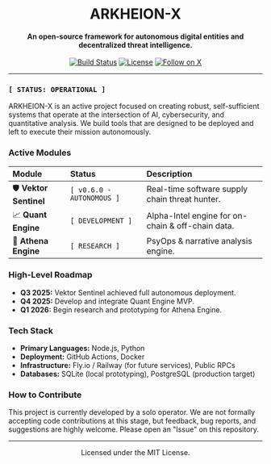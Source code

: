 <p align="center">
  </p>

<h1 align="center">ARKHEION-X</h1>

<p align="center">
  <strong>An open-source framework for autonomous digital entities and decentralized threat intelligence.</strong>
  <br/><br/>
  <a href="https://github.com/Yudis-bit/Arkheion-X/actions/workflows/sentinel_patrol.yml"><img src="https://img.shields.io/github/actions/workflow/status/Yudis-bit/Arkheion-X/sentinel_patrol.yml?style=for-the-badge&logo=githubactions&logoColor=white&label=Build" alt="Build Status"></a>
  <a href="https://github.com/Yudis-bit/Arkheion-X/blob/master/LICENSE"><img src="https://img.shields.io/github/license/Yudis-bit/Arkheion-X?style=for-the-badge&color=blue" alt="License"></a>
  <a href="https://twitter.com/ArkheionX"><img src="https://img.shields.io/twitter/follow/arkheionx?style=for-the-badge&logo=x" alt="Follow on X"></a>
</p>

---

### `[ STATUS: OPERATIONAL ]`

ARKHEION-X is an active project focused on creating robust, self-sufficient systems that operate at the intersection of AI, cybersecurity, and quantitative analysis. We build tools that are designed to be deployed and left to execute their mission autonomously.

### Active Modules

| Module | Status | Description |
| :--- | :--- | :--- |
| 🛡️ **Vektor Sentinel** | `[ v0.6.0 - AUTONOMOUS ]` | Real-time software supply chain threat hunter. |
| 📈 **Quant Engine** | `[ DEVELOPMENT ]` | Alpha-Intel engine for on-chain & off-chain data. |
| 🧠 **Athena Engine** | `[ RESEARCH ]` | PsyOps & narrative analysis engine. |


### High-Level Roadmap

* **Q3 2025:** Vektor Sentinel achieved full autonomous deployment.
* **Q4 2025:** Develop and integrate Quant Engine MVP.
* **Q1 2026:** Begin research and prototyping for Athena Engine.

### Tech Stack

- **Primary Languages:** Node.js, Python
- **Deployment:** GitHub Actions, Docker
- **Infrastructure:** Fly.io / Railway (for future services), Public RPCs
- **Databases:** SQLite (local prototyping), PostgreSQL (production target)

### How to Contribute

This project is currently developed by a solo operator. We are not formally accepting code contributions at this stage, but feedback, bug reports, and suggestions are highly welcome. Please open an "Issue" on this repository.

---

<p align="center">Licensed under the MIT License.</p>